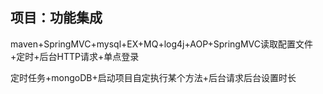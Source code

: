 ## 项目：功能集成

maven+SpringMVC+mysql+EX+MQ+log4j+AOP+SpringMVC读取配置文件+定时+后台HTTP请求+单点登录 

定时任务+mongoDB+启动项目自定执行某个方法+后台请求后台设置时长
